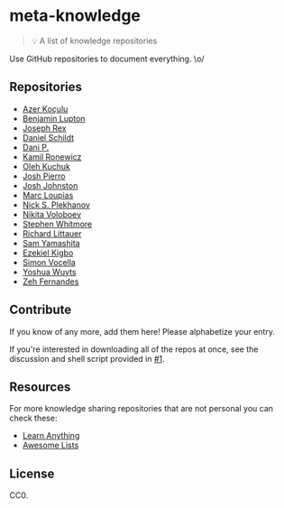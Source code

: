 # meta-knowledge

> 💡 A list of knowledge repositories

Use GitHub repositories to document everything. \o/

## Repositories

- [Azer Koçulu](https://github.com/azer/notebook)
- [Benjamin Lupton](https://github.com/balupton/learnings)
- [Joseph Rex](https://github.com/josephrexme/knowledge)
- [Daniel Schildt](https://github.com/d2s/knowledge)
- [Dani P.](https://github.com/daniphilia/knowledge)
- [Kamil Ronewicz](https://github.com/galileo/knowledge)
- [Oleh Kuchuk](https://github.com/hzlmn/week-learning)
- [Josh Pierro](https://github.com/joshpierro/knowledge)
- [Josh Johnston](https://github.com/joshwnj/knowledge)
- [Marc Loupias](https://github.com/MarcLoupias/memo-dev)
- [Nick S. Plekhanov](https://github.com/nicksp/til)
- [Nikita Voloboev](https://github.com/nikitavoloboev/knowledge)
- [Stephen Whitmore](https://github.com/noffle/wisdom)
- [Richard Littauer](https://github.com/RichardLitt/knowledge)
- [Sam Yamashita](https://github.com/sotayamashita/knowledge)
- [Ezekiel Kigbo](https://github.com/theatlasroom/tidbits)
- [Simon Vocella](https://github.com/voxsim/knowledge)
- [Yoshua Wuyts](https://github.com/yoshuawuyts/knowledge)
- [Zeh Fernandes](https://github.com/zehfernandes/dailylog)

## Contribute

If you know of any more, add them here! Please alphabetize your entry.

If you're interested in downloading all of the repos at once, see the discussion and shell script provided in [#1](https://github.com/RichardLitt/meta-knowledge/issues/1).

## Resources

For more knowledge sharing repositories that are not personal you can check these:

- [Learn Anything](https://github.com/learn-anything/learn-anything)
- [Awesome Lists](https://github.com/sindresorhus/awesome)

## License

CC0.
